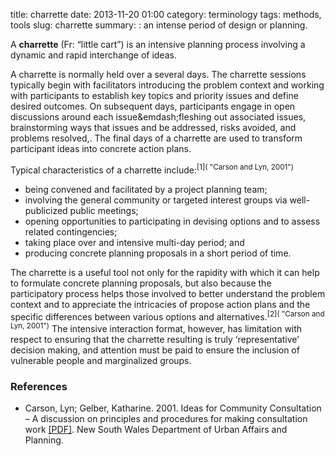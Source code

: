 title: charrette
date: 2013-11-20 01:00
category: terminology
tags: methods, tools
slug: charrette
summary: : an intense period of design or planning.


A **charrette** (Fr: “little cart”) is an intensive planning process involving a dynamic and rapid interchange of ideas.

A charrette is normally held over a several days. The charrette sessions typically begin with facilitators introducing the problem context and working with participants to establish key topics and priority issues and define desired outcomes. On subsequent days, participants engage in open discussions around each issue&emdash;fleshing out associated issues, brainstorming ways that issues and be addressed, risks avoided, and problems resolved,. The final days of a charrette are used to transform participant ideas into concrete action plans.

Typical characteristics of a charrette include:<sup>[1]( "Carson and Lyn, 2001")</sup>

* being convened and facilitated by a project planning team;
* involving the general community or targeted interest groups via well-publicized public meetings;
* opening opportunities to participating in devising options and to assess related contingencies;
* taking place over and intensive multi-day period; and
* producing concrete planning proposals in a short period of time.

The charrette is a useful tool not only for the rapidity with which it can help to formulate concrete planning proposals, but also because the participatory process helps those involved to better understand the problem context and to appreciate the intricacies of propose action plans and the specific differences between various options and alternatives.<sup>[2]( "Carson and Lyn, 2001")</sup> The intensive interaction format, however, has limitation with respect to ensuring that the charrette resulting is truly ‘representative’ decision making, and attention must be paid to ensure the inclusion of vulnerable people and marginalized groups.

### References

* Carson, Lyn; Gelber, Katharine. 2001. Ideas for Community Consultation – A discussion on principles and procedures for making consultation work [[PDF]](http://www.activedemocracy.net/articles/principles_procedures_final.pdf). New South Wales Department of Urban Affairs and Planning.
